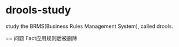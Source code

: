 drools-study
============

study the BRMS(Business Rules Management System), called drools.


== 问题
Fact应用规则后被删除